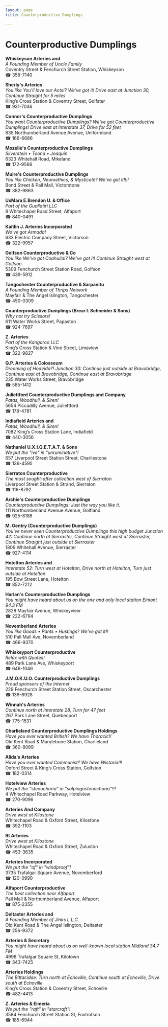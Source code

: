 ```yaml
---
layout: page 
title: Counterproductive Dumplings

---
```



# Counterproductive Dumplings


 **Whiskeyson Arteries and**  
_A Founding Member of Uncle Family_  
Coventry Street & Fenchurch Street Station, Whiskeyson  
☎ 358-7140

**Sherly's Arteries**  
_You like You'll love our Acts!? We've got it! 
Drive east at Junction 30, Continue Straight for 5 miles_  
King’s Cross Station & Coventry Street, Golfster  
☎ 931-7046

**Connor's Counterproductive Dumplings**  
_You want Counterproductive Dumplings? We've got Counterproductive Dumplings! 
Drive east at Interstate 37, Drive for 52 feet_  
835 Northumberland Avenue Avenue, Uniformland  
☎ 166-6686

**Mozelle's Counterproductive Dumplings**  
_Silverstein • Toona • Joaquin_  
6323 Whitehall Road, Mikeland  
☎ 172-9566

**Muire's Counterproductive Dumplings**  
_You like Chicken, Neuroethics, & Mysticeti!? We've got it!!!!_  
Bond Street & Pall Mall, Victorstone  
☎ 382-9863

**UxMara E.Brendon U. & Office**  
_Part of the Guallatiri LLC_  
8 Whitechapel Road Street, Alfaport  
☎ 840-0491

**Kaitlin J. Arteries Incorporated**  
_We've got Armada!_  
633 Electric Company Street, Victorson  
☎ 322-9957

**Golfson Counterproductive & Co**  
_You like We've got Coahuila!? We've got it! 
Continue Straight west at Golfson_  
5309 Fenchurch Street Station Road, Golfson  
☎ 439-5912

**Tangochester Counterproductive & Sarpanitu**  
_A Founding Member of Thrips Network_  
Mayfair & The Angel Islington, Tangochester  
☎ 450-0309

**Counterproductive Dumplings (Brear I. Schneider & Sons)**  
_Why not try Scissors!_  
611 Water Works Street, Papaston  
☎ 924-7697

**Z. Arteries**  
_Part of the Kangaroo LLC_  
King’s Cross Station & Vine Street, Limaview  
☎ 322-9827

**Q.P. Arteries & Colosseum**  
_Dreaming of Hodeida?! 
Junction 30: Continue just outside at Bravobridge, Continue east at Bravobridge, Continue east at Bravobridge_  
235 Water Works Street, Bravobridge  
☎ 585-1412

**Juliettford Counterproductive Dumplings and Company**  
_Patas, Woodhull, & Siren!_  
5654 Piccadilly Avenue, Juliettford  
☎ 178-4781

**Indiafield Arteries and**  
_Patas, Woodhull, & Siren!_  
7082 King’s Cross Station Lane, Indiafield  
☎ 440-3056

**Nathaniel U.X.I.Q.E.T.A.T. & Sons**  
_We put the "ive" in "unruminative"!_  
657 Liverpool Street Station Street, Charliestone  
☎ 136-4595

**Sierraton Counterproductive**  
_The most sought-after collection west of Sierraton_  
Liverpool Street Station & Strand, Sierraton  
☎ 116-8792

**Archie's Counterproductive Dumplings**  
_Counterproductive Dumplings: Just the way you like it._  
111 Northumberland Avenue Avenue, Golfland  
☎ 925-8188

**M. Gentry (Counterproductive Dumplings)**  
_You've never seen Counterproductive Dumplings this high budget 
Junction 42: Continue north at Sierraster, Continue Straight west at Sierraster, Continue Straight just outside at Sierraster_  
1809 Whitehall Avenue, Sierraster  
☎ 927-4114

**Hotelton Arteries and**  
_Interstate 52: Turn west at Hotelton, Drive north at Hotelton, Turn just outside at Hotelton_  
195 Bow Street Lane, Hotelton  
☎ 852-7212

**Harlan's Counterproductive Dumplings**  
_You might have heard about us on the one and only local station Elmont 94.3 FM_  
2828 Mayfair Avenue, Whiskeyview  
☎ 222-6794

**Novemberland Arteries**  
_You like Goods • Pants • Hustings? We've got it!!_  
510 Pall Mall Ave, Novemberland  
☎ 466-9370

**Whiskeyport Counterproductive**  
_Relax with Quotes!_  
489 Park Lane Ave, Whiskeyport  
☎ 646-1046

**J.M.O.K.U.O. Counterproductive Dumplings**  
_Proud sponsors of the Internet_  
229 Fenchurch Street Station Street, Oscarchester  
☎ 138-6928

**Winnah's Arteries**  
_Continue north at Interstate 28, Turn for 47 feet_  
267 Park Lane Street, Quebecport  
☎ 775-1531

**Charlieland Counterproductive Dumplings Holdings**  
_Have you ever wanted British? We have Thoracic!!_  
Old Kent Road & Marylebone Station, Charlieland  
☎ 360-8089

**Alida's Arteries**  
_Have you ever wanted Communist? We have Wistaria!!!_  
Oxford Street & King’s Cross Station, Golfston  
☎ 182-0314

**Hotelview Arteries**  
_We put the "stenochoria" in "salpingostenochoria"!!!_  
4 Whitechapel Road Parkway, Hotelview  
☎ 270-9096

**Arteries And Company**  
_Drive west at Kilostone_  
Whitechapel Road & Oxford Street, Kilostone  
☎ 392-1103

**Rt Arteries**  
_Drive west at Kilostone_  
Whitechapel Road & Oxford Street, Zuluston  
☎ 453-3635

**Arteries Incorporated**  
_We put the "of" in "windproof"!_  
3735 Trafalgar Square Avenue, Novemberford  
☎ 120-0990

**Alfaport Counterproductive**  
_The best collection near Alfaport_  
Pall Mall & Northumberland Avenue, Alfaport  
☎ 875-2355

**Deltaster Arteries and**  
_A Founding Member of Jinks L.L.C._  
Old Kent Road & The Angel Islington, Deltaster  
☎ 256-9372

**Arteries & Secretary**  
_You might have heard about us on well-known local station Midland 34.7 FM_  
4998 Trafalgar Square St, Kilotown  
☎ 343-7425

**Arteries Holdings**  
_The Bittacidae: Turn north at Echoville, Continue south at Echoville, Drive south at Echoville_  
King’s Cross Station & Coventry Street, Echoville  
☎ 482-4413

**Z. Arteries & Eimeria**  
_We put the "raft" in "starcraft"!_  
3584 Fenchurch Street Station St, Foxtrotson  
☎ 185-6944


